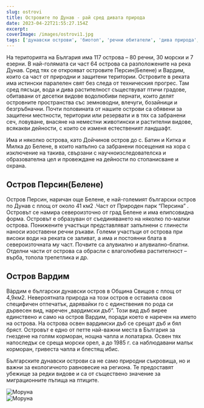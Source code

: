```yaml
---
slug: ostrovi
title: Островите по Дунав - рай сред дивата природа
date: 2023-04-22T21:55:27.154Z
excerpt:
coverImage: /images/ostrovi1.jpg
tags: ['дунавски острови', 'биотоп', 'речни обитатели', 'дива природа', 'екосистема']
---
```


На територията на България има 117 острова – 80 речни, 30 морски и 7 езерни. В най-голямата си част 64 острова са разположените на река Дунав. Сред тях се открояват островите Персин(Белене) и Вардим, които са част от природни и защитени територии. Островите в реката има истински паралелен свят без следа от техническия прогрес. Там сред пясъци, вода и дива растителност съществуват птичи градове, обитавани от десетки видове водолюбиви пернати, които делят островните пространства със земноводни, влечуги, бозайници и безгръбначни.
Почти половината от нашите острови са обявени за защитени местности, територии или резервати и в тях са забранени сеч, ловуване, внасяне на неместни животински и растителни видове, всякакви дейности, с които се изменя естественият ландшафт.

Има и няколко острова, като Дойчинов остров до с. Батин и Китка и Милка до Белене, в които напълно са забранени посещения на хора с изключение на такива, свързани с научноизследователска и образователна цел и провеждане на дейности по стопанисване и охрана.

## Остров Персин(Белене)

Остров Персин, наричан още Белене, е най-големият български остров по Дунав с площ от около 41 км2 .Част от Природен парк “Персина” . Островът се намира североизточно от град Белене и има елипсовидна форма.
Островът е образуван от съединяването на няколко по-малки острова. Понижените участъци представляват запълнени с глинести наноси изоставени речни ръкави. Големи участъци от острова при високи води на реката се заливат, а има и постоянни блата в североизточната му част. Почвите са алувиално и алувиално-блатни. Отделни части от острова са обрасли с влаголюбива растителност – върба, топола трепетлика и др.

## Остров Вардим

Вàрдим е български дунавски остров в Община Свищов с площ от 4,9км2. Невероятната природа на този остров е оставила своя специфичен отпечатък, дарявайки го с единствения по рода си дървесен вид, наречен „вардимски дъб“. Този вид дъб вирее единствено и само на остров Вардим, поради което е наречен на името на острова. На острова освен вардимски дъб се срещат дъб и бял бряст. Островът е едно от петте най-важни места в България за гнездене на голям корморан, нощна чапла и лопатарка. Освен тях напоследък се среща морски орел, а до 1985 г. са наблюдавани малък корморан, гривеста чапла и блестящ ибис.

Българските дунавски острови са не само природни съкровища, но и важни за екологичното равновесие на региона. Те предоставят убежище за редки видове и са от съществено значение за миграционните пътища на птиците.

![Моруна](/images/ostrovi2.png)  
![Моруна](/images/ostrovi3.jpg)
